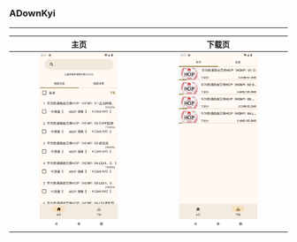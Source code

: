 ### ADownKyi

------------

|                                主页                                 |                                  下载页                                  |
|:-----------------------------------------------------------------:|:---------------------------------------------------------------------:|
| <img src="./picture/Main%20Screen.png" width="60%" height="60%"/> | <img src="./picture/Download%20Screen.png" width="60%" height="60%"/> |